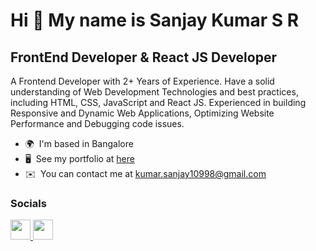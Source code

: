 Hi 👋 My name is Sanjay Kumar S R
=================================

FrontEnd Developer & React JS Developer
---------------------------------------

A Frontend Developer with 2+ Years of Experience.
Have a solid understanding of Web Development Technologies and best practices, including HTML, CSS, JavaScript and React JS.
Experienced in building Responsive and Dynamic Web Applications, Optimizing Website Performance and Debugging code issues.

* 🌍  I'm based in Bangalore
* 🖥️  See my portfolio at [here](https://sanjay-sr-portfolio.netlify.app/)
* ✉️  You can contact me at [kumar.sanjay10998@gmail.com](mailto:kumar.sanjay10998@gmail.com)

### Socials

<p align="left">
  <a href="https://www.github.com/sanju1098" target="_blank" rel="noreferrer">
    <img src="https://raw.githubusercontent.com/danielcranney/readme-generator/main/public/icons/socials/github.svg" width="32" height="32" />
  </a> 
  
  <a href="https://www.linkedin.com/in/sanjay-kumar-s-r/" target="_blank" rel="noreferrer">
    <img src="https://raw.githubusercontent.com/danielcranney/readme-generator/main/public/icons/socials/linkedin.svg" width="32" height="32" />
  </a>
</p>
